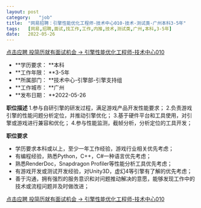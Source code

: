 ```yaml
---
layout:	post
category:	"job"
title:	"网易招聘：引擎性能优化工程师-技术中心010-技术-测试类-广州本科3-5年"
tags:	[网易,招聘,面试,找工作,工作,内推,技术,测试类,广州,本科,3-5年]
date:	2022-05-26
---
```


[点击应聘 投简历就有面试机会 -> 引擎性能优化工程师-技术中心010](http://mobile.bole.netease.com/bole/boleDetail?id=39341&employeeId=346f03c3cda5f04c&key=all)



- **学历要求： **本科
- **工作年限： **3-5年
- **所属部门： **技术中心-引擎部-引擎支持组
- **工作城市： **广州
- **发布日期： **2022-05-26



**职位描述**
1.参与自研引擎的研发过程，满足游戏产品开发性能要求；
2.负责游戏引擎的性能问题分析定位，并推动引擎优化；
3.基于硬件平台和工具使用，对引擎或游戏进行兼容和优化；
4.参与性能监测，截帧分析，分析定位的工具开发；



**职位要求**
- 学历要求本科或以上，至少一年工作经验，游戏行业相关优先考虑；
- 有编程经验，熟悉Python，C++，C#一种语言优先考虑；
- 熟悉RenderDoc，Snapdragon Profiler等性能分析工具优先考虑；
- 有游戏开发或测试开发经验，对Unity3D，虚幻4等引擎有了解的优先考虑；
- 善于沟通，拥有强烈的服务意识和对问题推动解决的意愿，能够发现工作中的技术或流程问题并及时做改进；



[点击应聘 投简历就有面试机会 -> 引擎性能优化工程师-技术中心010](http://mobile.bole.netease.com/bole/boleDetail?id=39341&employeeId=346f03c3cda5f04c&key=all)